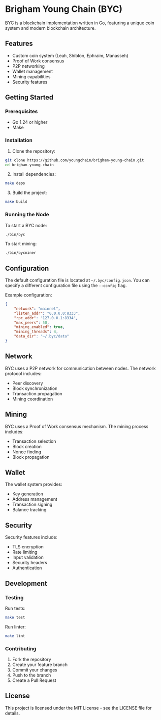 # Brigham Young Chain (BYC)

BYC is a blockchain implementation written in Go, featuring a unique coin system and modern blockchain architecture.

## Features

- Custom coin system (Leah, Shiblon, Ephraim, Manasseh)
- Proof of Work consensus
- P2P networking
- Wallet management
- Mining capabilities
- Security features

## Getting Started

### Prerequisites

- Go 1.24 or higher
- Make

### Installation

1. Clone the repository:
```bash
git clone https://github.com/youngchain/brigham-young-chain.git
cd brigham-young-chain
```

2. Install dependencies:
```bash
make deps
```

3. Build the project:
```bash
make build
```

### Running the Node

To start a BYC node:

```bash
./bin/byc
```

To start mining:

```bash
./bin/bycminer
```

## Configuration

The default configuration file is located at `~/.byc/config.json`. You can specify a different configuration file using the `--config` flag.

Example configuration:

```json
{
    "network": "mainnet",
    "listen_addr": "0.0.0.0:8333",
    "rpc_addr": "127.0.0.1:8334",
    "max_peers": 50,
    "mining_enabled": true,
    "mining_threads": 4,
    "data_dir": "~/.byc/data"
}
```

## Network

BYC uses a P2P network for communication between nodes. The network protocol includes:

- Peer discovery
- Block synchronization
- Transaction propagation
- Mining coordination

## Mining

BYC uses a Proof of Work consensus mechanism. The mining process includes:

- Transaction selection
- Block creation
- Nonce finding
- Block propagation

## Wallet

The wallet system provides:

- Key generation
- Address management
- Transaction signing
- Balance tracking

## Security

Security features include:

- TLS encryption
- Rate limiting
- Input validation
- Security headers
- Authentication

## Development

### Testing

Run tests:

```bash
make test
```

Run linter:

```bash
make lint
```

### Contributing

1. Fork the repository
2. Create your feature branch
3. Commit your changes
4. Push to the branch
5. Create a Pull Request

## License

This project is licensed under the MIT License - see the LICENSE file for details. 